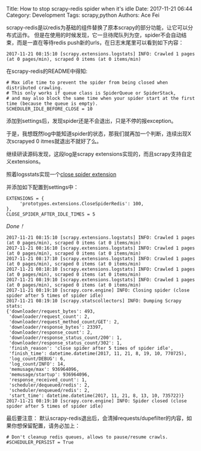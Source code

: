 Title: How to stop scrapy-redis spider when it's idle
Date: 2017-11-21 06:44
Category: Development
Tags: scrapy,python
Authors: Ace Fei


scrapy-redis是以redis为基础的组件替换了原本scrapy的部分功能，让它可以分布式运作。
但是在使用的时候发现，它一旦待爬队列为空，spider不会自动结束，而是一直在等待redis push新的urls，在日志末尾里可以看到如下内容：
```
2017-11-21 08:15:10 [scrapy.extensions.logstats] INFO: Crawled 1 pages (at 0 pages/min), scraped 0 items (at 0 items/min)
```

在scrapy-redis的README中得知:
```
# Max idle time to prevent the spider from being closed when distributed crawling.
# This only works if queue class is SpiderQueue or SpiderStack,
# and may also block the same time when your spider start at the first time (because the queue is empty).
SCHEDULER_IDLE_BEFORE_CLOSE = 10
```
添加到settings后，发现spider还是不会退出，只是不停的报exception。

于是，我想既然log中能知道spider的状态，那我们就再加一个判断，连续出现X次scrapyed 0 itmes就退出不就好了么。

继续研读源码发现，这段log是scrapy extensions实现的，而且scrapy支持自定义extensions。

照着logsstats实现一个[close spider extension](https://github.com/acefei/ace-crawler/blob/master/prototypes/extensions.py)

并添加如下配置到settings中：
```
EXTENSIONS = {
     'prototypes.extensions.CloseSpiderRedis': 100,
},
CLOSE_SPIDER_AFTER_IDLE_TIMES = 5
```

*Done！*
```
2017-11-21 08:15:10 [scrapy.extensions.logstats] INFO: Crawled 1 pages (at 0 pages/min), scraped 0 items (at 0 items/min)
2017-11-21 08:16:10 [scrapy.extensions.logstats] INFO: Crawled 1 pages (at 0 pages/min), scraped 0 items (at 0 items/min)
2017-11-21 08:17:10 [scrapy.extensions.logstats] INFO: Crawled 1 pages (at 0 pages/min), scraped 0 items (at 0 items/min)
2017-11-21 08:18:10 [scrapy.extensions.logstats] INFO: Crawled 1 pages (at 0 pages/min), scraped 0 items (at 0 items/min)
2017-11-21 08:19:10 [scrapy.extensions.logstats] INFO: Crawled 1 pages (at 0 pages/min), scraped 0 items (at 0 items/min)
2017-11-21 08:19:10 [scrapy.core.engine] INFO: Closing spider (close spider after 5 times of spider idle)
2017-11-21 08:19:10 [scrapy.statscollectors] INFO: Dumping Scrapy stats:
{'downloader/request_bytes': 493,
 'downloader/request_count': 2,
 'downloader/request_method_count/GET': 2,
 'downloader/response_bytes': 23397,
 'downloader/response_count': 2,
 'downloader/response_status_count/200': 1,
 'downloader/response_status_count/302': 1,
 'finish_reason': 'close spider after 5 times of spider idle',
 'finish_time': datetime.datetime(2017, 11, 21, 8, 19, 10, 770725),
 'log_count/DEBUG': 6,
 'log_count/INFO': 14,
 'memusage/max': 936964096,
 'memusage/startup': 936964096,
 'response_received_count': 1,
 'scheduler/dequeued/redis': 2,
 'scheduler/enqueued/redis': 2,
 'start_time': datetime.datetime(2017, 11, 21, 8, 13, 10, 735722)}
2017-11-21 08:19:10 [scrapy.core.engine] INFO: Spider closed (close spider after 5 times of spider idle)
```

最后要注意：
默认scrapy-redis退出后，会清掉requests/dupefilter的内容，如果你想保留配置，请务必加上：
```
# Don't cleanup redis queues, allows to pause/resume crawls.
#SCHEDULER_PERSIST = True
```

